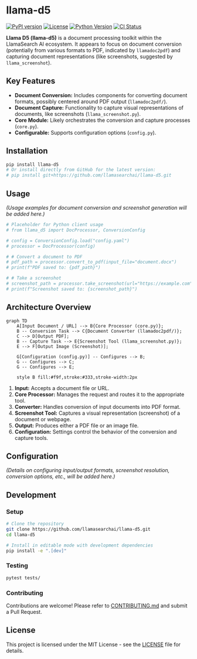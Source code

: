# llama-d5

[![PyPI version](https://img.shields.io/pypi/v/llama_d5.svg)](https://pypi.org/project/llama_d5/)
[![License](https://img.shields.io/github/license/llamasearchai/llama-d5)](https://github.com/llamasearchai/llama-d5/blob/main/LICENSE)
[![Python Version](https://img.shields.io/pypi/pyversions/llama_d5.svg)](https://pypi.org/project/llama_d5/)
[![CI Status](https://github.com/llamasearchai/llama-d5/actions/workflows/llamasearchai_ci.yml/badge.svg)](https://github.com/llamasearchai/llama-d5/actions/workflows/llamasearchai_ci.yml)

**Llama D5 (llama-d5)** is a document processing toolkit within the LlamaSearch AI ecosystem. It appears to focus on document conversion (potentially from various formats to PDF, indicated by `llamadoc2pdf`) and capturing document representations (like screenshots, suggested by `llama_screenshot`).

## Key Features

- **Document Conversion:** Includes components for converting document formats, possibly centered around PDF output (`llamadoc2pdf/`).
- **Document Capture:** Functionality to capture visual representations of documents, like screenshots (`llama_screenshot.py`).
- **Core Module:** Likely orchestrates the conversion and capture processes (`core.py`).
- **Configurable:** Supports configuration options (`config.py`).

## Installation

```bash
pip install llama-d5
# Or install directly from GitHub for the latest version:
# pip install git+https://github.com/llamasearchai/llama-d5.git
```

## Usage

*(Usage examples for document conversion and screenshot generation will be added here.)*

```python
# Placeholder for Python client usage
# from llama_d5 import DocProcessor, ConversionConfig

# config = ConversionConfig.load("config.yaml")
# processor = DocProcessor(config)

# # Convert a document to PDF
# pdf_path = processor.convert_to_pdf(input_file="document.docx")
# print(f"PDF saved to: {pdf_path}")

# # Take a screenshot
# screenshot_path = processor.take_screenshot(url="https://example.com", output_file="webpage.png")
# print(f"Screenshot saved to: {screenshot_path}")
```

## Architecture Overview

```mermaid
graph TD
    A[Input Document / URL] --> B{Core Processor (core.py)};
    B -- Conversion Task --> C{Document Converter (llamadoc2pdf/)};
    C --> D[Output PDF];
    B -- Capture Task --> E{Screenshot Tool (llama_screenshot.py)};
    E --> F[Output Image (Screenshot)];

    G[Configuration (config.py)] -- Configures --> B;
    G -- Configures --> C;
    G -- Configures --> E;

    style B fill:#f9f,stroke:#333,stroke-width:2px
```

1.  **Input:** Accepts a document file or URL.
2.  **Core Processor:** Manages the request and routes it to the appropriate tool.
3.  **Converter:** Handles conversion of input documents into PDF format.
4.  **Screenshot Tool:** Captures a visual representation (screenshot) of a document or webpage.
5.  **Output:** Produces either a PDF file or an image file.
6.  **Configuration:** Settings control the behavior of the conversion and capture tools.

## Configuration

*(Details on configuring input/output formats, screenshot resolution, conversion options, etc., will be added here.)*

## Development

### Setup

```bash
# Clone the repository
git clone https://github.com/llamasearchai/llama-d5.git
cd llama-d5

# Install in editable mode with development dependencies
pip install -e ".[dev]"
```

### Testing

```bash
pytest tests/
```

### Contributing

Contributions are welcome! Please refer to [CONTRIBUTING.md](CONTRIBUTING.md) and submit a Pull Request.

## License

This project is licensed under the MIT License - see the [LICENSE](LICENSE) file for details.
